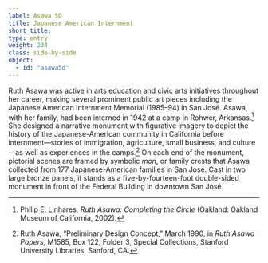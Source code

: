 ```yaml
---
label: Asawa 5D
title: Japanese American Internment
short_title:
type: entry
weight: 234
class: side-by-side
object:
  - id: "asawa5d"
---
```


Ruth Asawa was active in arts education and civic arts initiatives throughout her career, making several prominent public art pieces including the Japanese American Internment Memorial (1985–94) in San José. Asawa, with her family, had been interned in 1942 at a camp in Rohwer, Arkansas.[^1] She designed a narrative monument with figurative imagery to depict the history of the Japanese-American community in California before internment—stories of immigration, agriculture, small business, and culture—as well as experiences in the camps.[^2] On each end of the monument, pictorial scenes are framed by symbolic *mon*, or family crests that Asawa collected from 177 Japanese-American families in San José. Cast in two large bronze panels, it stands as a five-by-fourteen-foot double-sided monument in front of the Federal Building in downtown San José.

[^1]: Philip E. Linhares, *Ruth Asawa: Completing the Circle* (Oakland: Oakland Museum of California, 2002).

[^2]: Ruth Asawa, “Preliminary Design Concept,” March 1990, in *Ruth Asawa Papers*, M1585, Box 122, Folder 3, Special Collections, Stanford University Libraries, Sanford, CA.
